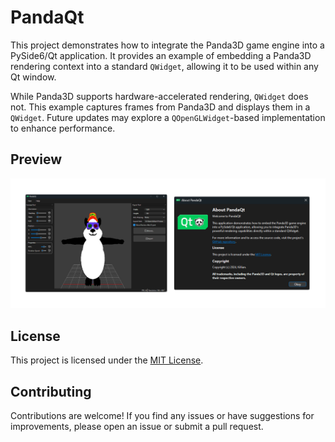 # PandaQt

This project demonstrates how to integrate the Panda3D game engine into a PySide6/Qt application. It provides an example of embedding a Panda3D rendering context into a standard `QWidget`, allowing it to be used within any Qt window.

While Panda3D supports hardware-accelerated rendering, `QWidget` does not. This example captures frames from Panda3D and displays them in a `QWidget`. Future updates may explore a `QOpenGLWidget`-based implementation to enhance performance.

## Preview

<div align="center">
    <img src="./images/preview.png" alt="Panda3D + PySide6">
</div>

## License

This project is licensed under the [MIT License](LICENSE).

## Contributing

Contributions are welcome! If you find any issues or have suggestions for improvements, please open an issue or submit a pull request.
